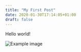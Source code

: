```yaml
---
title: "My First Post"
date: 2020-01-30T17:14:05+01:00
draft: false
---
```


Hello world!

![Example image](/images/AWS-CodeBuild.png)
